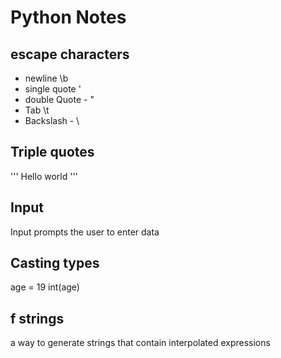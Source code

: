 # Python Notes

## escape characters
- newline \b
- single quote \'
- double Quote - \"
- Tab \t
- Backslash - \\

## Triple quotes
''' 
Hello
world
'''

## Input
Input prompts the user to enter data

## Casting types
age = 19
int(age)

## f strings
a way to generate strings that contain interpolated expressions

